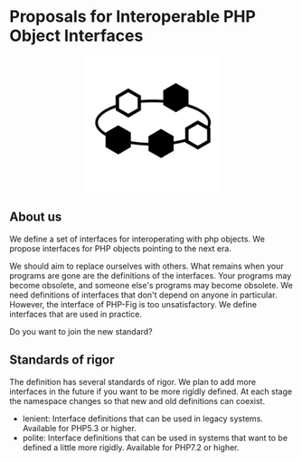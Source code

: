Proposals for Interoperable PHP Object Interfaces
=================================================

<p align="center"><img src="https://raw.githubusercontent.com/interop-phpobjects/.github/main/profile/microservices.svg" width="240"></p>

## About us
We define a set of interfaces for interoperating with php objects. We propose interfaces for PHP objects pointing to the next era.

We should aim to replace ourselves with others.
What remains when your programs are gone are the definitions of the interfaces.
Your programs may become obsolete, and someone else's programs may become obsolete.
We need definitions of interfaces that don't depend on anyone in particular.
However, the interface of PHP-Fig is too unsatisfactory.
We define interfaces that are used in practice.

Do you want to join the new standard?

## Standards of rigor
The definition has several standards of rigor.
We plan to add more interfaces in the future if you want to be more rigidly defined.
At each stage the namespace changes so that new and old definitions can coexist.

- lenient: Interface definitions that can be used in legacy systems. Available for PHP5.3 or higher.
- polite: Interface definitions that can be used in systems that want to be defined a little more rigidly. Available for PHP7.2 or higher.

